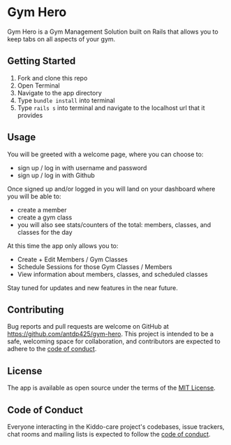 # Gym Hero

Gym Hero is a Gym Management Solution built on Rails that allows you to keep tabs on all aspects of your gym.

## Getting Started

1. Fork and clone this repo
2. Open Terminal
3. Navigate to the app directory
4. Type `bundle install` into terminal
5. Type `rails s` into terminal and navigate to the localhost url that it provides

## Usage

You will be greeted with a welcome page, where you can choose to:
   - sign up / log in with username and password
   - sign up / log in with Github

Once signed up and/or logged in you will land on your dashboard where you will be able to:
   - create a member
   - create a gym class
   - you will also see stats/counters of the total: members, classes, and classes for the day 

At this time the app only allows you to:
   - Create + Edit Members / Gym Classes 
   - Schedule Sessions for those Gym Classes / Members
   - View information about members, classes, and scheduled classes

Stay tuned for updates and new features in the near future.

## Contributing

Bug reports and pull requests are welcome on GitHub at https://github.com/antdp425/gym-hero. This project is intended to be a safe, welcoming space for collaboration, and contributors are expected to adhere to the [code of conduct](https://github.com/antdp425/gym-hero/blob/master/CODE_OF_CONDUCT.md).


## License

The app is available as open source under the terms of the [MIT License](https://opensource.org/licenses/MIT).

## Code of Conduct

Everyone interacting in the Kiddo-care project's codebases, issue trackers, chat rooms and mailing lists is expected to follow the [code of conduct](https://github.com/antdp425/gym-hero/blob/master/CODE_OF_CONDUCT.md).
